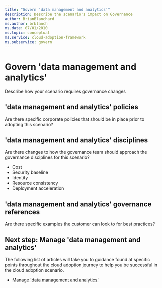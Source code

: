 ```yaml
---
title: "Govern 'data management and analytics'"
description: Describe the scenario's impact on Governance
author: BrianBlanchard
ms.author: brblanch
ms.date: 07/01/2010
ms.topic: conceptual
ms.service: cloud-adoption-framework
ms.subservice: govern
---
```


# Govern 'data management and analytics'

Describe how your scenario requires governance changes

## 'data management and analytics' policies

Are there specific corporate policies that should be in place prior to adopting this scenario?

## 'data management and analytics' disciplines

Are there changes to how the governance team should approach the governance disciplines for this scenario?

- Cost
- Security baseline
- Identity
- Resource consistency
- Deployment acceleration

## 'data management and analytics' governance references

Are there specific examples the customer can look to for best practices?

## Next step: Manage 'data management and analytics'

The following list of articles will take you to guidance found at specific points throughout the cloud adoption journey to help you be successful in the cloud adoption scenario.

- [Manage 'data management and analytics'](./manage.md)

